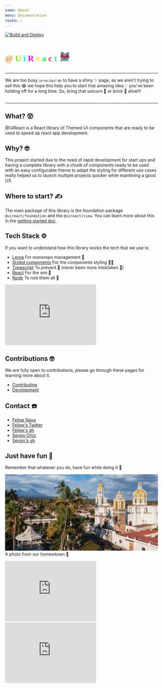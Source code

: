 ```yaml
---
name: About
menu: Documentation
route: /
---
```


[![Build and Deploy](https://github.com/inavac182/uireact/actions/workflows/pipeline.yml/badge.svg)](https://github.com/inavac182/uireact/actions/workflows/pipeline.yml)

<div style="display:flex;align-items:baseline;gap:10px;">
  <h1 style="font-family:Sen;display:inline;">
    <span style="color:#F08B31">@</span>
    <span style="color:#7CE91B">U</span>
    <span style="color:#1BE9D9">i</span>
    <span style="color:#E91BE0">R</span>
    <span style="color:#EDF031">e</span>
    <span style="color:#31F051">a</span>
    <span style="color:#F0314E">c</span>
    <span style="color:#31F096">t</span>
  </h1>
  <img src="/public/sunglasses_cat.gif" alt="icon" width="30px" />
</div>

<hr />

<span style="font-size:14px" data-nosnippet>
We are too busy <span style="font-size:10px">(or too lazy? 😅)</span> to have a shiny ✨ page, as we aren't trying to sell this 😂 we hope this help you to start that amazing idea 💡 you've been holding off for a long time. So, bring that unicorn 🦄 or brick 🧱 alive!!! 
</span>

<br />
<br />
<hr />

## What? 😲

@UiReact is a React library of Themed UI components that are ready to be used to speed up react app development.

## Why? 🤓

This project started due to the need of rapid development for start ups and having a complete library with a chunk of components ready to be used with an easy configurable theme to adapt the styling for different use cases really helped us to launch multiple projects quicker while maintining a good UX.

## Where to start? ✍️

The main package of this library is the foundation package `@uireact/foundation` and the `@uireact/view`. You can learn more about this in the [getting started doc](./getting-started).

## Tech Stack ⚙️

If you want to understand how this library works the tech that we use is:

- [Lerna](https://lerna.js.org/) <span style="font-size:14px">For monorepo management 🫶</span>
- [Styled components](https://styled-components.com/) <span style="font-size:14px">For the components styling 💅🏿</span>
- [Typescript](https://www.typescriptlang.org/) <span style="font-size:14px">To prevent 🐛 (never been more misktaken 🫠) </span>
- [React](https://react.dev/) <span style="font-size:14px">For the win 🥷 </span>
- [Node](https://nodejs.org/) <span style="font-size:14px">To rule them all 🦄</span>

<iframe src="https://giphy.com/embed/Dh5q0sShxgp13DwrvG" width="300" height="200" frameBorder="0" class="giphy-embed" allowFullScreen></iframe>

## Contributions 🤓

We are fully open to contributions, please go through these pages for learning more about it.

- [Contributing](https://uireact.io/contributing)
- [Development](https://uireact.io/dev)

## Contact ☎️

- [Felipe Nava](https://www.linkedin.com/in/inavac/)
- [Felipe's Twitter](https://twitter.com/FelipeNava92)
- [Felipe's gh](https://github.com/inavac182/)
- [Sergio Ortiz](https://www.linkedin.com/in/sergio-audel-ortiz-gutierrez-1698b158/)
- [Sergio's gh](https://github.com/saudelog)

## Just have fun 🫶

Remember that whatever you do, have fun while doing it 🤗

![Volcano](/public/colima.jpg)
A photo from our homewtown 🤩

<iframe src="https://giphy.com/embed/unxCGmTuBvwo2djRLA" width="300" height="200" frameBorder="0" class="giphy-embed" allowFullScreen></iframe>

<iframe src="https://giphy.com/embed/vzO0Vc8b2VBLi" width="300" height="200" frameBorder="0" class="giphy-embed" allowFullScreen></iframe>